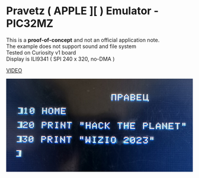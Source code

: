 # Pravetz ( APPLE ][ ) Emulator - PIC32MZ


This is a **proof-of-concept** and not an official application note.<br>
The example does not support sound and file system<br>
Tested on Curiosity v1 board<br>
Display is ILI9341 ( SPI 240 x 320, no-DMA )

[VIDEO](https://www.youtube.com/watch?v=D4u4xpfDgAM)

![pic32mz](https://raw.githubusercontent.com/Wiz-IO/examples-XC32/main/baremetal/EMU-Pravetz/pravetz.jpg)
